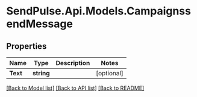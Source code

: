 # SendPulse.Api.Models.CampaignssendMessage
## Properties

Name | Type | Description | Notes
------------ | ------------- | ------------- | -------------
**Text** | **string** |  | [optional] 

[[Back to Model list]](../README.md#documentation-for-models) [[Back to API list]](../README.md#documentation-for-api-endpoints) [[Back to README]](../README.md)
